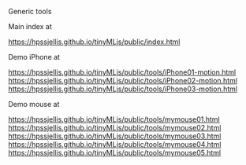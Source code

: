 Generic tools 

Main index at

https://hpssjellis.github.io/tinyMLjs/public/index.html


Demo iPhone at 

https://hpssjellis.github.io/tinyMLjs/public/tools/iPhone01-motion.html  
https://hpssjellis.github.io/tinyMLjs/public/tools/iPhone02-motion.html  
https://hpssjellis.github.io/tinyMLjs/public/tools/iPhone03-motion.html  



Demo mouse at

https://hpssjellis.github.io/tinyMLjs/public/tools/mymouse01.html  
https://hpssjellis.github.io/tinyMLjs/public/tools/mymouse02.html  
https://hpssjellis.github.io/tinyMLjs/public/tools/mymouse03.html  
https://hpssjellis.github.io/tinyMLjs/public/tools/mymouse04.html  
https://hpssjellis.github.io/tinyMLjs/public/tools/mymouse05.html  
